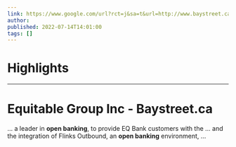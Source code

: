 ```yaml
---
link: https://www.google.com/url?rct=j&sa=t&url=http://www.baystreet.ca/stocksinplayarticles/36741/Equitable-Group-Inc36741&ct=ga&cd=CAIyHzVmNjkxZDEzNTU2NWU1MTc6Y29tLmJyOnB0OkJSOkw&usg=AOvVaw0tyvXnUIBMcwvmEbbVMyF2
author:  
published: 2022-07-14T14:01:00
tags: []
---
```

# Highlights


---
# Equitable Group Inc - Baystreet.ca
... a leader in **open banking**, to provide EQ Bank customers with the ... and the integration of Flinks Outbound, an **open banking** environment, ...